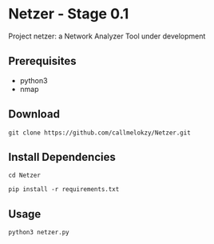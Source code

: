 # Netzer - Stage 0.1

Project netzer: 
a Network Analyzer Tool
under development

## Prerequisites
- python3
- nmap 

## Download <br>
```
git clone https://github.com/callmelokzy/Netzer.git
```
## Install Dependencies <br>
```
cd Netzer
```
```
pip install -r requirements.txt
```
## Usage <br>
```
python3 netzer.py
```